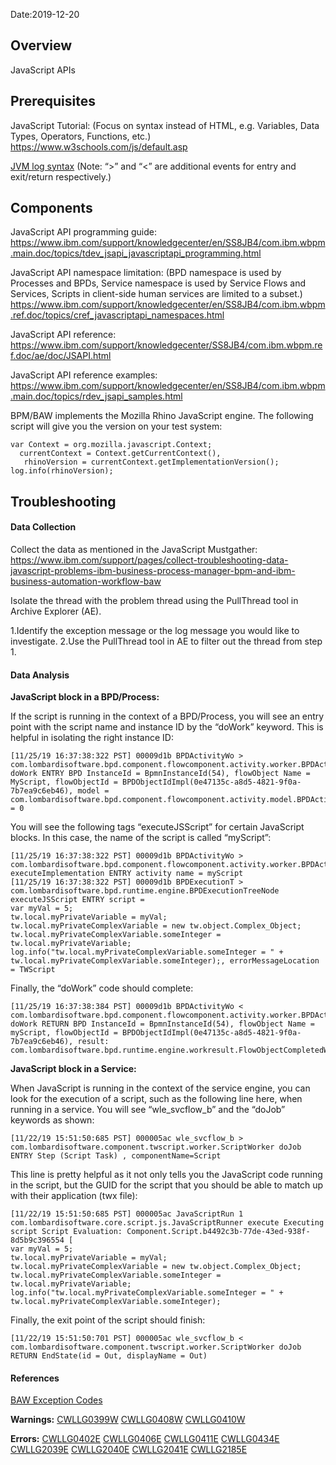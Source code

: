 Date:2019-12-20

## Overview

JavaScript APIs

## Prerequisites

JavaScript Tutorial: (Focus on syntax instead of HTML, e.g. Variables, Data Types, Operators, Functions, etc.)
https://www.w3schools.com/js/default.asp

[JVM log syntax](https://www.ibjm.com/support/knowledgecenter/en/SSAW57_8.5.5/com.ibm.websphere.nd.multiplatform.doc/ae/rtrb_readmsglogs.html)
(Note: “>” and “<” are additional events for entry and exit/return respectively.)

## Components

JavaScript API programming guide:
https://www.ibm.com/support/knowledgecenter/en/SS8JB4/com.ibm.wbpm.main.doc/topics/tdev_jsapi_javascriptapi_programming.html

JavaScript API namespace limitation: (BPD namespace is used by Processes and BPDs, Service namespace is used by Service Flows and Services, Scripts in client-side human services are limited to a subset.)
https://www.ibm.com/support/knowledgecenter/en/SS8JB4/com.ibm.wbpm.ref.doc/topics/cref_javascriptapi_namespaces.html

JavaScript API reference:
https://www.ibm.com/support/knowledgecenter/SS8JB4/com.ibm.wbpm.ref.doc/ae/doc/JSAPI.html

JavaScript API reference examples:
https://www.ibm.com/support/knowledgecenter/en/SS8JB4/com.ibm.wbpm.main.doc/topics/rdev_jsapi_samples.html

BPM/BAW implements the Mozilla Rhino JavaScript engine. The following script will give you the version on your test system:
```
var Context = org.mozilla.javascript.Context;
  currentContext = Context.getCurrentContext(),
   rhinoVersion = currentContext.getImplementationVersion();
log.info(rhinoVersion);
```

## Troubleshooting

#### Data Collection

Collect the data as mentioned in the JavaScript Mustgather:
https://www.ibm.com/support/pages/collect-troubleshooting-data-javascript-problems-ibm-business-process-manager-bpm-and-ibm-business-automation-workflow-baw

Isolate the thread with the problem thread using the PullThread tool in Archive Explorer (AE).

1.Identify the exception message or the log message you would like to investigate.
2.Use the PullThread tool in AE to filter out the thread from step 1.

#### Data Analysis

**JavaScript block in a BPD/Process:**

If the script is running in the context of a BPD/Process, you will see an entry point with the script name and instance ID by the “doWork” keyword. This is helpful in isolating the right instance ID:
```
[11/25/19 16:37:38:322 PST] 00009d1b BPDActivityWo > com.lombardisoftware.bpd.component.flowcomponent.activity.worker.BPDActivityWorker doWork ENTRY BPD InstanceId = BpmnInstanceId(54), flowObject Name = MyScript, flowObjectId = BPDObjectIdImpl(0e47135c-a8d5-4821-9f0a-7b7ea9c6eb46), model = com.lombardisoftware.bpd.component.flowcomponent.activity.model.BPDActivityImpl@96437b95,state = 0
```
You will see the following tags “executeJSScript” for certain JavaScript blocks. In this case, the name of the script is called “myScript”:
```
[11/25/19 16:37:38:322 PST] 00009d1b BPDActivityWo > com.lombardisoftware.bpd.component.flowcomponent.activity.worker.BPDActivityWorker executeImplementation ENTRY activity name = myScript
[11/25/19 16:37:38:322 PST] 00009d1b BPDExecutionT > com.lombardisoftware.bpd.runtime.engine.BPDExecutionTreeNode executeJSScript ENTRY script = 
var myVal = 5;
tw.local.myPrivateVariable = myVal;
tw.local.myPrivateComplexVariable = new tw.object.Complex_Object;
tw.local.myPrivateComplexVariable.someInteger = tw.local.myPrivateVariable;
log.info("tw.local.myPrivateComplexVariable.someInteger = " + tw.local.myPrivateComplexVariable.someInteger);, errorMessageLocation = TWScript
```
Finally, the “doWork” code should complete:
```
[11/25/19 16:37:38:384 PST] 00009d1b BPDActivityWo < com.lombardisoftware.bpd.component.flowcomponent.activity.worker.BPDActivityWorker doWork RETURN BPD InstanceId = BpmnInstanceId(54), flowObject Name = myScript, flowObjectId = BPDObjectIdImpl(0e47135c-a8d5-4821-9f0a-7b7ea9c6eb46), result: com.lombardisoftware.bpd.runtime.engine.workresult.FlowObjectCompletedWorkResult@3938b1b4
```
**JavaScript block in a Service:**

When JavaScript is running in the context of the service engine, you can look for the execution of a script, such as the following line here, when running in a service. You will see “wle_svcflow_b” and the “doJob” keywords as shown:
```
[11/22/19 15:51:50:685 PST] 000005ac wle_svcflow_b > com.lombardisoftware.component.twscript.worker.ScriptWorker doJob ENTRY Step (Script Task) , componentName=Script
```
This line is pretty helpful as it not only tells you the JavaScript code running in the script, but the GUID for the script that you should be able to match up with their application (twx file):
```
[11/22/19 15:51:50:685 PST] 000005ac JavaScriptRun 1 com.lombardisoftware.core.script.js.JavaScriptRunner execute Executing script Script Evaluation: Component.Script.b4492c3b-77de-43ed-938f-8d5b9c396554 [
var myVal = 5;
tw.local.myPrivateVariable = myVal;
tw.local.myPrivateComplexVariable = new tw.object.Complex_Object;
tw.local.myPrivateComplexVariable.someInteger = tw.local.myPrivateVariable;
log.info("tw.local.myPrivateComplexVariable.someInteger = " + tw.local.myPrivateComplexVariable.someInteger);
```
Finally, the exit point of the script should finish:
```
[11/22/19 15:51:50:701 PST] 000005ac wle_svcflow_b < com.lombardisoftware.component.twscript.worker.ScriptWorker doJob RETURN EndState(id = Out, displayName = Out)
```

#### References

[BAW Exception Codes](https://www.ibm.com/support/knowledgecenter/en/SS8JB4/com.ibm.wbpm.ref.doc/CWLLG.html)

**Warnings:**
[CWLLG0399W](https://www.ibm.com/support/knowledgecenter/SS8JB4/com.ibm.wbpm.ref.doc/CWLLG0399W.html)
[CWLLG0408W](https://www.ibm.com/support/knowledgecenter/SS8JB4/com.ibm.wbpm.ref.doc/CWLLG0408W.html)
[CWLLG0410W](https://www.ibm.com/support/knowledgecenter/SS8JB4/com.ibm.wbpm.ref.doc/CWLLG0410W.html)

**Errors:**
[CWLLG0402E](https://www.ibm.com/support/knowledgecenter/SS8JB4/com.ibm.wbpm.ref.doc/CWLLG0402E.html)
[CWLLG0406E](https://www.ibm.com/support/knowledgecenter/SS8JB4/com.ibm.wbpm.ref.doc/CWLLG0406E.html)
[CWLLG0411E](https://www.ibm.com/support/knowledgecenter/SS8JB4/com.ibm.wbpm.ref.doc/CWLLG0411E.html)
[CWLLG0434E](https://www.ibm.com/support/knowledgecenter/SS8JB4/com.ibm.wbpm.ref.doc/CWLLG0434E.html)
[CWLLG2039E](https://www.ibm.com/support/knowledgecenter/SS8JB4/com.ibm.wbpm.ref.doc/CWLLG2039E.html)
[CWLLG2040E](https://www.ibm.com/support/knowledgecenter/SS8JB4/com.ibm.wbpm.ref.doc/CWLLG2040E.html)
[CWLLG2041E](https://www.ibm.com/support/knowledgecenter/SS8JB4/com.ibm.wbpm.ref.doc/CWLLG2041E.html)
[CWLLG2185E](https://www.ibm.com/support/knowledgecenter/SS8JB4/com.ibm.wbpm.ref.doc/CWLLG2185E.html)

